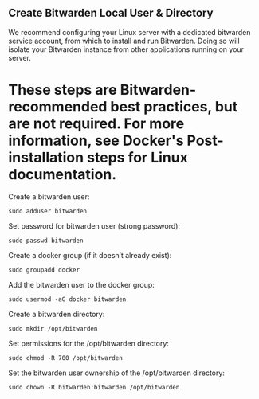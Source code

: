 ## Create Bitwarden Local User & Directory
We recommend configuring your Linux server with a dedicated bitwarden service account, from which to install and run Bitwarden. Doing so will isolate your Bitwarden instance from other applications running on your server.

# These steps are Bitwarden-recommended best practices, but are not required. For more information, see Docker's Post-installation steps for Linux documentation.

Create a bitwarden user:
```
sudo adduser bitwarden
```
Set password for bitwarden user (strong password):
```
sudo passwd bitwarden
```
Create a docker group (if it doesn’t already exist):
```
sudo groupadd docker
```
Add the bitwarden user to the docker group:
```
sudo usermod -aG docker bitwarden
```
Create a bitwarden directory:
```
sudo mkdir /opt/bitwarden
```
Set permissions for the /opt/bitwarden directory:
```
sudo chmod -R 700 /opt/bitwarden
```
Set the bitwarden user ownership of the /opt/bitwarden directory:
```
sudo chown -R bitwarden:bitwarden /opt/bitwarden
```
